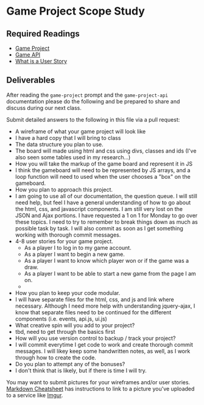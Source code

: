 # Game Project Scope Study

## Required Readings

-   [Game Project](https://github.com/ga-wdi-boston/game-project)
-   [Game API](https://github.com/ga-wdi-boston/game-project-api)
-   [What is a User Story](https://www.mountaingoatsoftware.com/agile/user-stories)

## Deliverables

After reading the `game-project` prompt and the `game-project-api` documentation
please do the following and be prepared to share and discuss during our next
class.

Submit detailed answers to the following in this file via a pull request:

-   A wireframe of what your game project will look like
- I have a hard copy that I will bring to class
-   The data structure you plan to use.
- The board will made using html and css using divs, classes and ids (I've also seen some tables used in my research...)
-   How you will take the markup of the game board and represent it in JS
- I think the gameboard will need to be represented by JS arrays, and a loop function will need to used when the user chooses a "box" on the gameboard.
-   How you plan to approach this project.
- I am going to use all of our documentation, the question queue. I will still need help, but feel I have a general understanding of how to go about the html, css, and javascript components. I am still very lost on the JSON and Ajax portions. I have requested a 1 on 1 for Monday to go over these topics. I need to try to remember to break things down as much as possible task by task. I will also commit as soon as I get something working with thorough commit messages.
-   4-8 user stories for your game project.
    - As a player I to log in to my game account.
    - As a player I want to begin a new game.
    - As a player I want to know which player won or if the game was a draw.
    - As a player I want to be able to start a new game from the page I am on.
    -
-   How you plan to keep your code modular.
- I will have separate files for the html, css, and js and link where necessary. Although I need more help with understanding jquery-ajax, I know that separate files need to be continued for the different components (i.e. events, api.js, ui.js)
-   What creative spin will you add to your project?
  -  tbd, need to get through the basics first
-   How will you use version control to backup / track your project?
  - I will commit everytime I get code to work and create thorough commit messages. I will likey keep some handwritten notes, as well, as I work through how to create the code.
-   Do you plan to attempt any of the bonuses?
  - I don't think that is likely, but if there is time I will try.

You may want to submit pictures for your wireframes and/or user stories.
[Markdown Cheatsheet](https://github.com/adam-p/markdown-here/wiki/Markdown-Cheatsheet)
has instructions to link to a picture you've uploaded to a service like [Imgur](http://imgur.com/).
